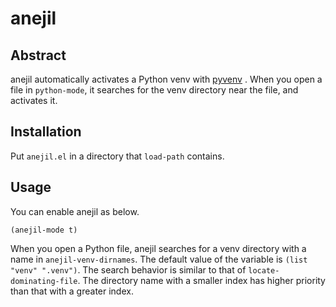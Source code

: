 # anejil

## Abstract
anejil automatically activates a Python venv  with [pyvenv](https://github.com/jorgenschaefer/pyvenv) .
When you open a file in `python-mode`, it searches for the venv directory near the file, and activates it.

## Installation
Put `anejil.el` in a directory that `load-path` contains.

## Usage
You can enable anejil as below.

```
(anejil-mode t)
```

When you open a Python file, anejil searches for a venv directory with a name in `anejil-venv-dirnames`.
The default value of the variable is `(list "venv" ".venv")`.
The search behavior is similar to that of `locate-dominating-file`.
The directory name with a smaller index has higher priority than that with a greater index.

